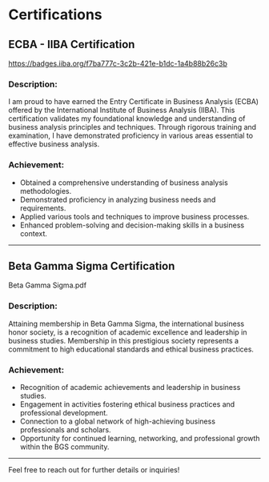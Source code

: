 # Certifications

## ECBA - IIBA Certification
https://badges.iiba.org/f7ba777c-3c2b-421e-b1dc-1a4b88b26c3b

### Description:
I am proud to have earned the Entry Certificate in Business Analysis (ECBA) offered by the International Institute of Business Analysis (IIBA). This certification validates my foundational knowledge and understanding of business analysis principles and techniques. Through rigorous training and examination, I have demonstrated proficiency in various areas essential to effective business analysis.

### Achievement:
- Obtained a comprehensive understanding of business analysis methodologies.
- Demonstrated proficiency in analyzing business needs and requirements.
- Applied various tools and techniques to improve business processes.
- Enhanced problem-solving and decision-making skills in a business context.

---

## Beta Gamma Sigma Certification
Beta Gamma Sigma.pdf

### Description:
Attaining membership in Beta Gamma Sigma, the international business honor society, is a recognition of academic excellence and leadership in business studies. Membership in this prestigious society represents a commitment to high educational standards and ethical business practices.

### Achievement:
- Recognition of academic achievements and leadership in business studies.
- Engagement in activities fostering ethical business practices and professional development.
- Connection to a global network of high-achieving business professionals and scholars.
- Opportunity for continued learning, networking, and professional growth within the BGS community.

---

Feel free to reach out for further details or inquiries!

